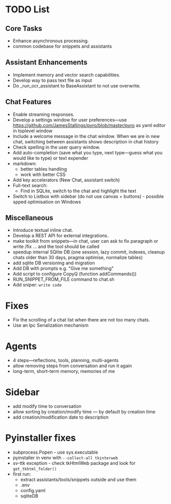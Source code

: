# TODO List

## Core Tasks
- Enhance asynchronous processing.
- common codebase for snippets and assistants

## Assistant Enhancements
- Implement memory and vector search capabilities.
- Develop way to pass text file as input
- Do _run_ocr_assistant to BaseAssistant to not use overwrite.

## Chat Features
- Enable streaming responses.
- Develop a settings window for user preferences—use https://github.com/JamesStallings/pyro/blob/master/pyro as yaml editor in toplevel window
- Include a welcome message in the chat window. When we are in new chat, switching between assistants shows description in chat history
- Check spelling in the user query window.
- Add auto-completion (save what you type, next type—guess what you would like to type) or text expender 
- markdown:
  - better tables handling
  - work with better CSS
- Add key accelerators (New Chat, assistant switch)
- Full-text search:
  - Find in SQLite, switch to the chat and highlight the text
- Switch to Listbox with sidebar (do not use canvas + buttons) - possible spped optimisation on Windows

## Miscellaneous
- Introduce textual inline chat.
- Develop a REST API for external integrations.
- make toolkit from snippets—in chat, user can ask to fix paragraph or write /fix ... and the tool should be called
- speedup internal SQlite DB (one session, lazy commit, indexes, cleanup chats older than 30 days, pragma optimise, normalize tables)
- add sqlite DB versioning and migration 
- Add DB with prompts e.g. "Give me something"
- Add script to configure CopyQ (function addCommands())
- RUN_SNIPPET_FROM_FILE command to chat.sh
- Add sniper: `write code`

# Fixes
- Fix the scrolling of a chat list when there are not too many chats.
- Use an Ipc Serialization mechanism

# Agents
- 4 steps—reflections, tools, planning, multi-agents
- allow removing steps from conversation and run it again
- long-term, short-term memory, memories of me

# Sidebar
- add modify time to conversation
- allow sorting by creation/modify time — by default by creation time
- add creation/modification date to description

# Pyinstaller fixes
- subprocess.Popen - use sys.executable
- pyinstaller in venv with `--collect-all tkinterweb`
- sv-ttk exception - check tkHtmlWeb package and look for `get_tkhtml_folder()`
- first run:
  - extract assistants/tools/snippets outside and use them
  - .env
  - config.yaml
  - sqliteDB


